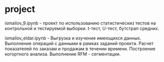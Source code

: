 # project
ismailov_9.ipynb - проект по использованию статистическиз тестов на контрольной и тестируемой выборки.  t-тест, U-тест, бутстрап средних.

ismailov_eldar.ipynb - Выгрузка и изучение имеющихся данных. Выполнение операций с данными в рамках заданий проекта. Расчет показателей по заказам и продажам в течении времени. Построение когортного анализа. Выполнение RFM - сегментации.
